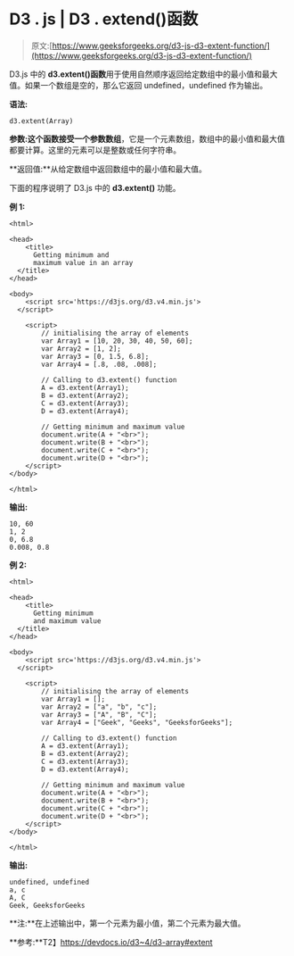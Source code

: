# D3 . js | D3 . extend()函数

> 原文:[https://www.geeksforgeeks.org/d3-js-d3-extent-function/](https://www.geeksforgeeks.org/d3-js-d3-extent-function/)

D3.js 中的 **d3.extent()函数**用于使用自然顺序返回给定数组中的最小值和最大值。如果一个数组是空的，那么它返回 undefined，undefined 作为输出。

**语法:**

```
d3.extent(Array)
```

**参数:**这个函数接受一个参数**数组**，它是一个元素数组，数组中的最小值和最大值都要计算。这里的元素可以是整数或任何字符串。

**返回值:**从给定数组中返回数组中的最小值和最大值。

下面的程序说明了 D3.js 中的 **d3.extent()** 功能。

**例 1:**

```
<html>

<head>
    <title>
      Getting minimum and 
      maximum value in an array
  </title>
</head>

<body>
    <script src='https://d3js.org/d3.v4.min.js'>
  </script>

    <script>
        // initialising the array of elements
        var Array1 = [10, 20, 30, 40, 50, 60];
        var Array2 = [1, 2];
        var Array3 = [0, 1.5, 6.8];
        var Array4 = [.8, .08, .008];

        // Calling to d3.extent() function
        A = d3.extent(Array1);
        B = d3.extent(Array2);
        C = d3.extent(Array3);
        D = d3.extent(Array4);

        // Getting minimum and maximum value
        document.write(A + "<br>");
        document.write(B + "<br>");
        document.write(C + "<br>");
        document.write(D + "<br>");
    </script>
</body>

</html>
```

**输出:**

```
10, 60
1, 2
0, 6.8
0.008, 0.8
```

**例 2:**

```
<html>

<head>
    <title>
      Getting minimum 
      and maximum value
  </title>
</head>

<body>
    <script src='https://d3js.org/d3.v4.min.js'>
  </script>

    <script>
        // initialising the array of elements
        var Array1 = [];
        var Array2 = ["a", "b", "c"];
        var Array3 = ["A", "B", "C"];
        var Array4 = ["Geek", "Geeks", "GeeksforGeeks"];

        // Calling to d3.extent() function
        A = d3.extent(Array1);
        B = d3.extent(Array2);
        C = d3.extent(Array3);
        D = d3.extent(Array4);

        // Getting minimum and maximum value
        document.write(A + "<br>");
        document.write(B + "<br>");
        document.write(C + "<br>");
        document.write(D + "<br>");
    </script>
</body>

</html>
```

**输出:**

```
undefined, undefined
a, c
A, C
Geek, GeeksforGeeks
```

**注:**在上述输出中，第一个元素为最小值，第二个元素为最大值。

**参考:**T2】https://devdocs.io/d3~4/d3-array#extent